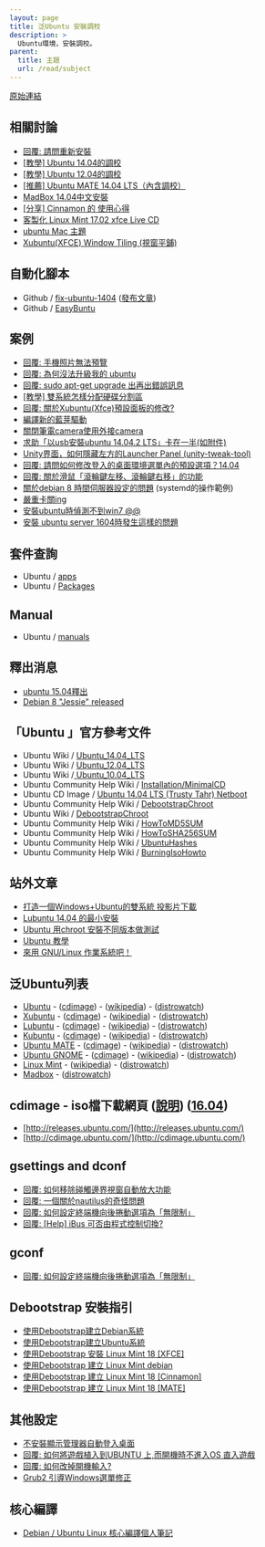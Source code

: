 ```yaml
---
layout: page
title: 泛Ubuntu 安裝調校
description: >
  Ubuntu環境，安裝調校。
parent:
  title: 主題
  url: /read/subject
---
```


[原始連結](http://www.ubuntu-tw.org/modules/newbb/viewtopic.php?post_id=333552#forumpost333552)


## 相關討論

* [回覆: 請問重新安裝](https://www.ubuntu-tw.org/modules/newbb/viewtopic.php?post_id=355044#forumpost355044)
* [[教學] Ubuntu 14.04的調校](http://www.ubuntu-tw.org/modules/newbb/viewtopic.php?topic_id=85988)
* [[教學] Ubuntu 12.04的調校](http://www.ubuntu-tw.org/modules/newbb/viewtopic.php?topic_id=49182)
* [[推薦] Ubuntu MATE 14.04 LTS（內含調校）](http://www.ubuntu-tw.org/modules/newbb/viewtopic.php?topic_id=92902)
* [MadBox 14.04中文安裝](http://www.ubuntu-tw.org/modules/newbb/viewtopic.php?topic_id=94248)
* [[分享] Cinnamon 的 使用心得](http://www.ubuntu-tw.org/modules/newbb/viewtopic.php?post_id=328214)
* [客製化 Linux Mint 17.02 xfce Live CD](http://www.ubuntu-tw.org/modules/newbb/viewtopic.php?post_id=346582#forumpost346582)
* [ubuntu Mac 主題](http://www.ubuntu-tw.org/modules/newbb/viewtopic.php?post_id=346494#forumpost346494)
* [Xubuntu(XFCE) Window Tiling (視窗平鋪)](http://www.ubuntu-tw.org/modules/newbb/viewtopic.php?post_id=347738#forumpost347738)

## 自動化腳本

* Github / [fix-ubuntu-1404](https://github.com/samwhelp/fix-ubuntu-1404) ([發布文章](http://www.ubuntu-tw.org/modules/newbb/viewtopic.php?post_id=345076#forumpost345076))
* Github / [EasyBuntu](https://github.com/Sheng-Bo/EasyBuntu)


## 案例

* [回覆: 手機照片無法預覽](http://www.ubuntu-tw.org/modules/newbb/viewtopic.php?post_id=347786#forumpost347786)
* [回覆: 為何沒法升級我的 ubuntu](http://www.ubuntu-tw.org/modules/newbb/viewtopic.php?post_id=331646#forumpost331646)
* [回覆: sudo apt-get upgrade 出再出錯誤訊息](http://www.ubuntu-tw.org/modules/newbb/viewtopic.php?post_id=347756#forumpost347756)
* [[教學] 雙系統怎樣分配硬碟分割區](http://www.ubuntu-tw.org/modules/newbb/viewtopic.php?topic_id=38590)
* [回覆: 關於Xubuntu(Xfce)預設面板的修改?](http://www.ubuntu-tw.org/modules/newbb/viewtopic.php?post_id=325724#forumpost325724)
* [編譯新的藍芽驅動](http://www.ubuntu-tw.org/modules/newbb/viewtopic.php?post_id=335872#forumpost335872)
* [關閉筆電camera使用外接camera](http://www.ubuntu-tw.org/modules/newbb/viewtopic.php?post_id=335874#forumpost335874)
* [求助「以usb安裝ubuntu 14.04.2 LTS」卡在一半(如附件)](http://www.ubuntu-tw.org/modules/newbb/viewtopic.php?post_id=337932#forumpost337932)
* [Unity界面，如何隱藏左方的Launcher Panel (unity-tweak-tool)](http://www.ubuntu-tw.org/modules/newbb/viewtopic.php?post_id=335998#forumpost335998)
* [回覆: 請問如何修改登入的桌面環境選單內的預設選項？14.04](http://www.ubuntu-tw.org/modules/newbb/viewtopic.php?post_id=339254#forumpost339254)
* [回覆: 關於滑鼠「滾輪鍵左移、滾輪鍵右移」的功能](http://www.ubuntu-tw.org/modules/newbb/viewtopic.php?post_id=339578#forumpost339578)
* [關於debian 8 時間伺服器設定的問題](http://www.ubuntu-tw.org/modules/newbb/viewtopic.php?post_id=339748#forumpost339748) (systemd的操作範例)
* [嚴重卡關ing](http://www.ubuntu-tw.org/modules/newbb/viewtopic.php?post_id=340194#forumpost340194)
* [安裝ubuntu時偵測不到win7 @@](http://www.ubuntu-tw.org/modules/newbb/viewtopic.php?post_id=341180#forumpost341180)
* [安裝 ubuntu server 1604時發生這樣的問題](https://www.ubuntu-tw.org/modules/newbb/viewtopic.php?post_id=353544#forumpost353544)


## 套件查詢

* Ubuntu / [apps](https://apps.ubuntu.com/cat/)
* Ubuntu / [Packages](http://packages.ubuntu.com/)

## Manual

* Ubuntu / [manuals](http://manpages.ubuntu.com/)


## 釋出消息

* [ubuntu 15.04釋出](http://www.ubuntu-tw.org/modules/newbb/viewtopic.php?post_id=338916#forumpost338916)
* [Debian 8 "Jessie" released](http://www.ubuntu-tw.org/modules/newbb/viewtopic.php?post_id=339036#forumpost339036)

## 「Ubuntu 」官方參考文件

* Ubuntu Wiki / [Ubuntu_14.04_LTS](https://wiki.ubuntu.com/Ubuntu_14.04_LTS)
* Ubuntu Wiki / [Ubuntu_12.04_LTS](https://wiki.ubuntu.com/Ubuntu_12.04_LTS)
* Ubuntu Wiki /[ Ubuntu_10.04_LTS](https://wiki.ubuntu.com/Ubuntu_10.04_LTS)
* Ubuntu Community Help Wiki / [Installation/MinimalCD](https://help.ubuntu.com/community/Installation/MinimalCD)
* Ubuntu CD Image / [Ubuntu 14.04 LTS (Trusty Tahr) Netboot](http://cdimage.ubuntu.com/netboot/trusty/)
* Ubuntu Community Help Wiki / [DebootstrapChroot](https://help.ubuntu.com/community/DebootstrapChroot)
* Ubuntu Wiki / [DebootstrapChroot](https://wiki.ubuntu.com/DebootstrapChroot)
* Ubuntu Community Help Wiki / [HowToMD5SUM](https://help.ubuntu.com/community/HowToMD5SUM)
* Ubuntu Community Help Wiki / [HowToSHA256SUM](https://help.ubuntu.com/community/HowToSHA256SUM)
* Ubuntu Community Help Wiki / [UbuntuHashes](https://help.ubuntu.com/community/UbuntuHashes)
* Ubuntu Community Help Wiki / [BurningIsoHowto](https://help.ubuntu.com/community/BurningIsoHowto)

## 站外文章

* [打造一個Windows+Ubuntu的雙系統 投影片下載](https://dl.dropboxusercontent.com/u/70170658/ubuntu-dual-boot/index.htm)
* [Lubuntu 14.04 的最小安裝](http://fourdollars.blogspot.tw/2014/09/lubuntu-1404.html)
* [Ubuntu 用chroot 安裝不同版本做測試](http://www.arthurtoday.com/2015/03/how-to-configure-chroot-environments-for-testing-in-ubuntu.html)
* [Ubuntu 教學](http://www.arthurtoday.com/p/ubuntu-tutorial.html)
* [來用 GNU/Linux 作業系統吧！](http://www.getgnulinux.org/zh-tw/)

## 泛Ubuntu列表

* [Ubuntu](http://www.ubuntu.com/) - ([cdimage](http://releases.ubuntu.com/)) - ([wikipedia](http://zh.wikipedia.org/zh-tw/Ubuntu)) - ([distrowatch](http://distrowatch.com/table.php?distribution=ubuntu))
* [Xubuntu](http://xubuntu.org/) - ([cdimage](http://cdimage.ubuntu.com/xubuntu/)) - ([wikipedia](http://zh.wikipedia.org/zh-tw/Xubuntu)) - ([distrowatch](http://distrowatch.com/table.php?distribution=xubuntu))
* [Lubuntu](http://lubuntu.net/) - ([cdimage](http://cdimage.ubuntu.com/lubuntu/)) - ([wikipedia](http://zh.wikipedia.org/zh-tw/Lubuntu)) - ([distrowatch](http://distrowatch.com/table.php?distribution=lubuntu))
* [Kubuntu](http://www.kubuntu.org/) - ([cdimage](http://cdimage.ubuntu.com/kubuntu/)) - ([wikipedia](http://zh.wikipedia.org/zh-tw/Kubuntu)) - ([distrowatch](http://distrowatch.com/table.php?distribution=kubuntu))
* [Ubuntu MATE](https://ubuntu-mate.org/) - ([cdimage](http://cdimage.ubuntu.com/ubuntu-mate/)) - ([wikipedia](http://zh.wikipedia.org/wiki/Ubuntu_MATE)) - ([distrowatch](http://distrowatch.com/table.php?distribution=ubuntumate))
* [Ubuntu GNOME](http://ubuntugnome.org/) - ([cdimage](http://cdimage.ubuntu.com/ubuntu-gnome/)) - ([wikipedia](http://zh.wikipedia.org/wiki/Ubuntu_GNOME)) - ([distrowatch](http://distrowatch.com/table.php?distribution=ubuntugnome))
* [Linux Mint](http://zh.wikipedia.org/zh-tw/Linux_Mint) - ([wikipedia](http://zh.wikipedia.org/zh-tw/Linux_Mint)) - ([distrowatch](http://distrowatch.com/table.php?distribution=mint))
* [Madbox](http://madbox.tuxfamily.org/) - ([distrowatch](http://distrowatch.com/table.php?distribution=madbox))


## cdimage - iso檔下載網頁 ([說明](http://www.ubuntu-tw.org/modules/newbb/viewtopic.php?post_id=338916#forumpost338916)) ([16.04](http://samwhelp.github.io/book-ubuntu-qna/read/case/release-cdimage/1604.html))

* [http://releases.ubuntu.com/](http://releases.ubuntu.com/)
* [http://cdimage.ubuntu.com/](http://cdimage.ubuntu.com/)


## gsettings and dconf

* [回覆: 如何移除碰觸邊界視窗自動放大功能](http://www.ubuntu-tw.org/modules/newbb/viewtopic.php?post_id=351280#forumpost351280)
* [回覆: 一個關於nautilus的奇怪問題](http://www.ubuntu-tw.org/modules/newbb/viewtopic.php?post_id=349416#forumpost349416)
* [回覆: 如何設定終端機向後捲動選項為「無限制」](http://www.ubuntu-tw.org/modules/newbb/viewtopic.php?post_id=351520#forumpost351520)
* [回覆: [Help] iBus 可否由程式控制切換?](http://www.ubuntu-tw.org/modules/newbb/viewtopic.php?post_id=351838#forumpost351838)


## gconf

* [回覆: 如何設定終端機向後捲動選項為「無限制」](http://www.ubuntu-tw.org/modules/newbb/viewtopic.php?post_id=351382#forumpost351382)


## Debootstrap 安裝指引

* [使用Debootstrap建立Debian系統](http://www.ubuntu-tw.org/modules/newbb/viewtopic.php?post_id=349400#forumpost349400)
* [使用Debootstrap建立Ubuntu系統](http://www.ubuntu-tw.org/modules/newbb/viewtopic.php?post_id=349400#forumpost349400)
* [使用Debootstrap 安裝 Linux Mint 18 [XFCE]](http://www.ubuntu-tw.org/modules/newbb/viewtopic.php?post_id=349450#forumpost349450)
* [使用Debootstrap 建立 Linux Mint debian](http://www.ubuntu-tw.org/modules/newbb/viewtopic.php?post_id=349522#forumpost349522)
* [使用Debootstrap 建立 Linux Mint 18 [Cinnamon]](http://www.ubuntu-tw.org/modules/newbb/viewtopic.php?post_id=350290#forumpost350290)
* [使用Debootstrap 建立 Linux Mint 18 [MATE]](http://www.ubuntu-tw.org/modules/newbb/viewtopic.php?post_id=350292#forumpost350292)


## 其他設定

* [不安裝顯示管理器自動登入桌面](http://www.ubuntu-tw.org/modules/newbb/viewtopic.php?post_id=350024#forumpost350024)
* [回覆: 如何將遊戲植入到UBUNTU 上,而開機時不進入OS 直入遊戲](http://www.ubuntu-tw.org/modules/newbb/viewtopic.php?post_id=350996#forumpost350996)
* [回覆: 如何改掉開機輸入?](http://www.ubuntu-tw.org/modules/newbb/viewtopic.php?post_id=350800#forumpost350800)
* [Grub2 引導Windows選單修正](http://www.ubuntu-tw.org/modules/newbb/viewtopic.php?post_id=349394#forumpost349394)

## 核心編譯

* [Debian / Ubuntu Linux 核心編譯個人筆記](http://www.ubuntu-tw.org/modules/newbb/viewtopic.php?post_id=350806#forumpost350806)
